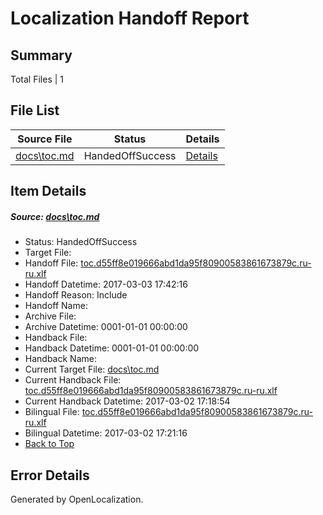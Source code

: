 # <a name='report-top'></a> Localization Handoff Report

## Summary
 Total Files | 1

## File List
 Source File | Status | Details 
 ----------- | ------ | ------- 
 [docs\toc.md](https://github.com/dotnet/docs/blob/620c6574efadfe0040767eb14f2b23b2b23a0798/docs/toc.md) | HandedOffSuccess | [Details](#b0a665ee489f7eeef57295d233fc7565b93d74793479)

## Item Details
##### <a name='b0a665ee489f7eeef57295d233fc7565b93d74793479'></a> Source: [docs\toc.md](https://github.com/dotnet/docs/blob/620c6574efadfe0040767eb14f2b23b2b23a0798/docs/toc.md)
* Status: HandedOffSuccess
* Target File: 
* Handoff File: [toc.d55ff8e019666abd1da95f80900583861673879c.ru-ru.xlf](https://github.com/dotnet/docs.handoff/blob/cf51ca015ee0d6465c2b82d336e1a11a6f3e9989/ol-handoff/dotnet/docs.ru-ru/master/dotnet-core/toc.d55ff8e019666abd1da95f80900583861673879c.ru-ru.xlf)
* Handoff Datetime: 2017-03-03 17:42:16
* Handoff Reason: Include
* Handoff Name: 
* Archive File: 
* Archive Datetime: 0001-01-01 00:00:00
* Handback File: 
* Handback Datetime: 0001-01-01 00:00:00
* Handback Name: 
* Current Target File: [docs\toc.md](https://github.com/dotnet/docs.ru-ru/blob/0de3faaa1c9fcedcb7b4f2bbd2f421320507b702/docs/toc.md)
* Current Handback File: [toc.d55ff8e019666abd1da95f80900583861673879c.ru-ru.xlf](https://github.com/dotnet/docs.handback/blob/6633461ec7650c3d3b49fb49264f07912985a596/ol-handback/dotnet/docs.ru-ru/master/dotnet-core/toc.d55ff8e019666abd1da95f80900583861673879c.ru-ru.xlf)
* Current Handback Datetime: 2017-03-02 17:18:54
* Bilingual File: [toc.d55ff8e019666abd1da95f80900583861673879c.ru-ru.xlf](https://github.com/dotnet/docs.handback/blob/6633461ec7650c3d3b49fb49264f07912985a596/ol-handback/dotnet/docs.ru-ru/master/dotnet-core/toc.d55ff8e019666abd1da95f80900583861673879c.ru-ru.xlf)
* Bilingual Datetime: 2017-03-02 17:21:16
* [Back to Top](#report-top)


## Error Details

Generated by OpenLocalization.
